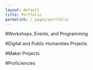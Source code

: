 ```yaml
---
layout: default
title: Portfolio
permalink: /_pages/portfolio
---
```


<article class="page">

  #Workshops, Events, and Programming
  
  #Digital and Public Humanities Projects
  
  #Maker Projects
  
  #Proficiencies
  
</article>
